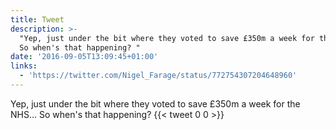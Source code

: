 ```yaml
---
title: Tweet
description: >-
  "Yep, just under the bit where they voted to save £350m a week for the NHS...
  So when's that happening? "
date: '2016-09-05T13:09:45+01:00'
links:
  - 'https://twitter.com/Nigel_Farage/status/772754307204648960'
---
```

Yep, just under the bit where they voted to save £350m a week for the NHS... So when's that happening? 
      {{< tweet 0 0 >}}
    
